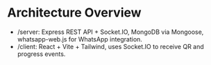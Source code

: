 # Architecture Overview

- /server: Express REST API + Socket.IO, MongoDB via Mongoose, whatsapp-web.js for WhatsApp integration.
- /client: React + Vite + Tailwind, uses Socket.IO to receive QR and progress events.

